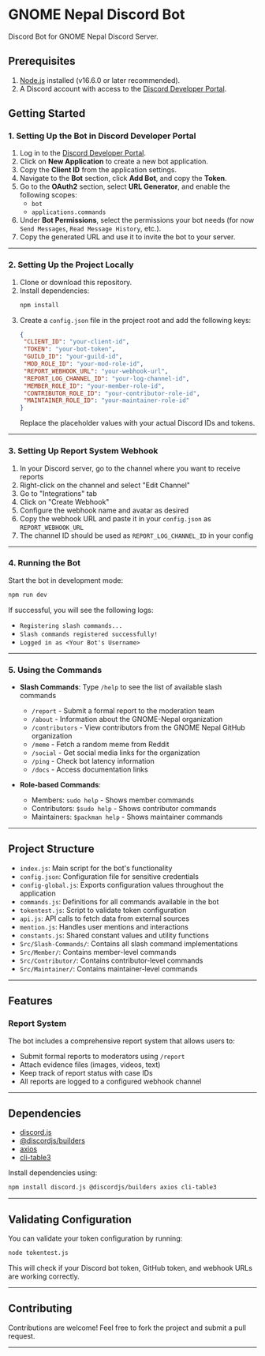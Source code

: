# GNOME Nepal Discord Bot

Discord Bot for GNOME Nepal Discord Server.

## Prerequisites

1. [Node.js](https://nodejs.org/) installed (v16.6.0 or later recommended).
2. A Discord account with access to the [Discord Developer Portal](https://discord.com/developers/applications).

## Getting Started

### 1. Setting Up the Bot in Discord Developer Portal

1. Log in to the [Discord Developer Portal](https://discord.com/developers/applications).
2. Click on **New Application** to create a new bot application.
3. Copy the **Client ID** from the application settings.
4. Navigate to the **Bot** section, click **Add Bot**, and copy the **Token**.
5. Go to the **OAuth2** section, select **URL Generator**, and enable the following scopes:
    - `bot`
    - `applications.commands`
6. Under **Bot Permissions**, select the permissions your bot needs (for now `Send Messages`, `Read Message History`,
   etc.).
7. Copy the generated URL and use it to invite the bot to your server.

---

### 2. Setting Up the Project Locally

1. Clone or download this repository.
2. Install dependencies:
   ```bash
   npm install
   ```
3. Create a `config.json` file in the project root and add the following keys:
   ```json
   {
    "CLIENT_ID": "your-client-id",
    "TOKEN": "your-bot-token",
    "GUILD_ID": "your-guild-id",
    "MOD_ROLE_ID": "your-mod-role-id",
    "REPORT_WEBHOOK_URL": "your-webhook-url",
    "REPORT_LOG_CHANNEL_ID": "your-log-channel-id",
    "MEMBER_ROLE_ID": "your-member-role-id",
    "CONTRIBUTOR_ROLE_ID": "your-contributor-role-id",
    "MAINTAINER_ROLE_ID": "your-maintainer-role-id"
   }
   ```
   Replace the placeholder values with your actual Discord IDs and tokens.

---

### 3. Setting Up Report System Webhook

1. In your Discord server, go to the channel where you want to receive reports
2. Right-click on the channel and select "Edit Channel"
3. Go to "Integrations" tab
4. Click on "Create Webhook"
5. Configure the webhook name and avatar as desired
6. Copy the webhook URL and paste it in your `config.json` as `REPORT_WEBHOOK_URL`
7. The channel ID should be used as `REPORT_LOG_CHANNEL_ID` in your config

---

### 4. Running the Bot

Start the bot in development mode:

```bash
npm run dev
```

If successful, you will see the following logs:

- `Registering slash commands...`
- `Slash commands registered successfully!`
- `Logged in as <Your Bot's Username>`

---

### 5. Using the Commands

- **Slash Commands**: Type `/help` to see the list of available slash commands
  - `/report` - Submit a formal report to the moderation team
  - `/about` - Information about the GNOME-Nepal organization
  - `/contributors` - View contributors from the GNOME Nepal GitHub organization
  - `/meme` - Fetch a random meme from Reddit
  - `/social` - Get social media links for the organization
  - `/ping` - Check bot latency information
  - `/docs` - Access documentation links

- **Role-based Commands**:
  - Members: `sudo help` - Shows member commands
  - Contributors: `$sudo help` - Shows contributor commands
  - Maintainers: `$packman help` - Shows maintainer commands

---

## Project Structure

- `index.js`: Main script for the bot's functionality
- `config.json`: Configuration file for sensitive credentials
- `config-global.js`: Exports configuration values throughout the application
- `commands.js`: Definitions for all commands available in the bot
- `tokentest.js`: Script to validate token configuration
- `api.js`: API calls to fetch data from external sources
- `mention.js`: Handles user mentions and interactions
- `constants.js`: Shared constant values and utility functions
- `Src/Slash-Commands/`: Contains all slash command implementations
- `Src/Member/`: Contains member-level commands
- `Src/Contributor/`: Contains contributor-level commands
- `Src/Maintainer/`: Contains maintainer-level commands

---

## Features

### Report System
The bot includes a comprehensive report system that allows users to:
- Submit formal reports to moderators using `/report`
- Attach evidence files (images, videos, text)
- Keep track of report status with case IDs
- All reports are logged to a configured webhook channel

---

## Dependencies

- [discord.js](https://www.npmjs.com/package/discord.js)
- [@discordjs/builders](https://www.npmjs.com/package/@discordjs/builders)
- [axios](https://www.npmjs.com/package/axios)
- [cli-table3](https://www.npmjs.com/package/cli-table3)

Install dependencies using:

```bash
npm install discord.js @discordjs/builders axios cli-table3
```

---

## Validating Configuration

You can validate your token configuration by running:

```bash
node tokentest.js
```

This will check if your Discord bot token, GitHub token, and webhook URLs are working correctly.

---

## Contributing

Contributions are welcome! Feel free to fork the project and submit a pull request.

---
